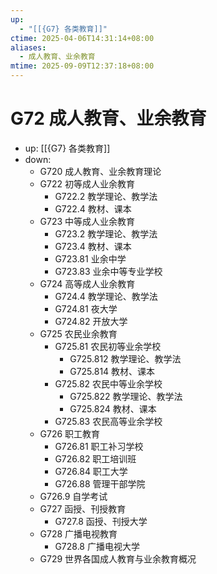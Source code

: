 ```yaml
---
up:
  - "[[{G7} 各类教育]]"
ctime: 2025-04-06T14:31:14+08:00
aliases:
  - 成人教育、业余教育
mtime: 2025-09-09T12:37:18+08:00
---
```


# G72 成人教育、业余教育

- up: [[{G7} 各类教育]]
- down:	
	- G720 成人教育、业余教育理论
	- G722 初等成人业余教育
		- G722.2 教学理论、教学法
		- G722.4 教材、课本
	- G723 中等成人业余教育
		- G723.2 教学理论、教学法
		- G723.4 教材、课本
		- G723.81 业余中学
		- G723.83 业余中等专业学校
	- G724 高等成人业余教育
		- G724.4 教学理论、教学法
		- G724.81 夜大学
		- G724.82 开放大学
	- G725 农民业余教育
		- G725.81 农民初等业余学校
			- G725.812 教学理论、教学法
			- G725.814 教材、课本
		- G725.82 农民中等业余学校
			- G725.822 教学理论、教学法
			- G725.824 教材、课本
		- G725.83 农民高等业余学校
	- G726 职工教育
		- G726.81 职工补习学校
		- G726.82 职工培训班
		- G726.84 职工大学
		- G726.88 管理干部学院
	- G726.9 自学考试
	- G727 函授、刊授教育
		- G727.8 函授、刊授大学
	- G728 广播电视教育
		- G728.8 广播电视大学
	- G729 世界各国成人教育与业余教育概况
	
